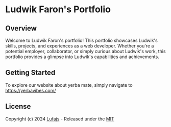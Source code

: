 # Ludwik Faron's Portfolio

## Overview

Welcome to Ludwik Faron's portfolio! This portfolio showcases Ludwik's skills, projects, and experiences as a web developer. Whether you're a potential employer, collaborator, or simply curious about Ludwik's work, this portfolio provides a glimpse into Ludwik's capabilities and achievements.

## Getting Started

To explore our website about yerba mate, simply navigate to https://yerbavibes.com/

## License

Copyright (c) 2024 [Lufajs](https://github.com/lufajs) - Released under the [MIT](https://choosealicense.com/licenses/mit/)
